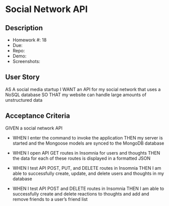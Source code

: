 # Social Network API
## Description
* Homework #: 18  
* Due: 
* Repo:
* Demo: 
* Screenshots:

## User Story
AS A social media startup
I WANT an API for my social network that uses a NoSQL database
SO THAT my website can handle large amounts of unstructured data

## Acceptance Criteria
GIVEN a social network API

* WHEN I enter the command to invoke the application
THEN my server is started and the Mongoose models are synced to the MongoDB database

* WHEN I open API GET routes in Insomnia for users and thoughts
THEN the data for each of these routes is displayed in a formatted JSON

* WHEN I test API POST, PUT, and DELETE routes in Insomnia
THEN I am able to successfully create, update, and delete users and thoughts in my database

* WHEN I test API POST and DELETE routes in Insomnia
THEN I am able to successfully create and delete reactions to thoughts and add and remove friends to a user’s friend list
